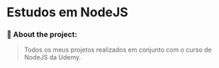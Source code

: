 # Estudos em NodeJS

### :blue_book: About the project:

> Todos os meus projetos realizados em conjunto com o curso de NodeJS da Udemy.

